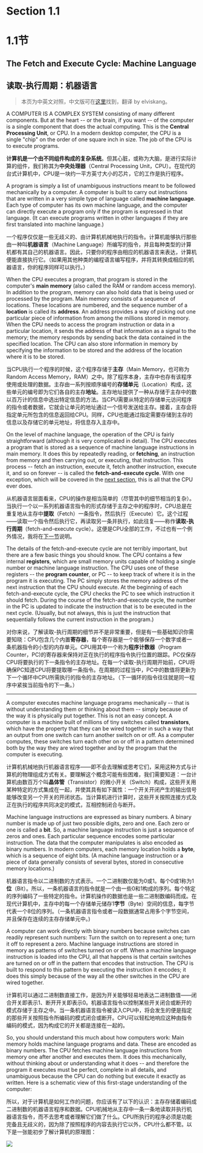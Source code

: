 # Section 1.1
# 1.1节

## The Fetch and Execute Cycle: Machine Language
## 读取-执行周期：机器语言

> 本页为中英文对照，中文版可在[这里](http://www.importnew.com/16570.html)找到，翻译 by elviskang。

A COMPUTER IS A COMPLEX SYSTEM consisting of many different components. But at the heart -- or the brain, if you want -- of the computer is a single component that does the actual computing. This is the **Central Processing Unit**, or CPU. In a modern desktop computer, the CPU is a single "chip" on the order of one square inch in size. The job of the CPU is to execute programs.

**计算机是一个由不同组件构成的复杂系统**。但其心脏，或称为大脑，是进行实际计算的组件，我们称其为**中央处理器**（Central Processing Unit，CPU）。在现代的台式计算机中，CPU是一块约一平方英寸大小的芯片，它的工作是执行程序。

A program is simply a list of unambiguous instructions meant to be followed mechanically by a computer. A computer is built to carry out instructions that are written in a very simple type of language called **machine language**. Each type of computer has its own machine language, and the computer can directly execute a program only if the program is expressed in that language. (It can execute programs written in other languages if they are first translated into machine language.)

一个程序仅仅是一些无歧义的、由计算机机械地执行的指令。计算机能够执行那些由一种叫**机器语言**（Machine Language）所编写的指令，并且每种类型的计算机都有其自己的机器语言。因此，只要你的程序由相应的机器语言来表达，计算机便能直接执行它。（如果用其他种类的编程语言编写程序，并将其转换成相应的机器语言，你的程序同样可以执行。）

When the CPU executes a program, that program is stored in the computer's **main memory** (also called the RAM or random access memory). In addition to the program, memory can also hold data that is being used or processed by the program. Main memory consists of a sequence of locations. These locations are numbered, and the sequence number of a **location** is called its **address**. An address provides a way of picking out one particular piece of information from among the millions stored in memory. When the CPU needs to access the program instruction or data in a particular location, it sends the address of that information as a signal to the memory; the memory responds by sending back the data contained in the specified location. The CPU can also store information in memory by specifying the information to be stored and the address of the location where it is to be stored.

当CPU执行一个程序的时候，这个程序存储于**主存**（Main Memory，也可称为Random Access Memory，RAM）之中。除了程序本身，主存中也存有该程序使用或处理的数据。主存由一系列按顺序编号的**存储单元**（Location）构成，这些单元的编号即为它们各自的主存**地址**。主存地址提供了一种从存储于主存中的数以百万计的信息中选出特定信息的方法。当CPU需要从特定的存储单元访问程序的指令或者数据，它就会让单元的地址通过一个信号发送给主存。接着，主存会将指定单元所包含的信息返回给CPU。同样，CPU也能通过指定需要存储到主存的信息以及存储它的单元地址，将信息存入主存中。

On the level of machine language, the operation of the CPU is fairly straightforward (although it is very complicated in detail). The CPU executes a program that is stored as a sequence of machine language instructions in main memory. It does this by repeatedly reading, or **fetching**, an instruction from memory and then carrying out, or executing, that instruction. This process -- fetch an instruction, execute it, fetch another instruction, execute it, and so on forever -- is called the **fetch-and-execute cycle**. With one exception, which will be covered in the [next section][1], this is all that the CPU ever does.

从机器语言层面看来，CPU的操作是相当简单的（尽管其中的细节相当的复杂）。当执行一个以一系列机器语言指令的形式存储于主存之中的程序时，CPU总是在重复地从主存中**提取**（Fetch）一条指令，然后执行（Execute）它。这个过程——读取一个指令然后执行它，再读取另一条并执行，如此往复——称作**读取-执行周期**（fetch-and-execute cycle）。这便是CPU全部的工作，不过也有一个例外情况，我将在[下一节][1]说明。

The details of the fetch-and-execute cycle are not terribly important, but there are a few basic things you should know. The CPU contains a few internal **registers**, which are small memory units capable of holding a single number or machine language instruction. The CPU uses one of these registers -- the **program counter**, or PC -- to keep track of where it is in the program it is executing. The PC simply stores the memory address of the next instruction that the CPU should execute. At the beginning of each fetch-and-execute cycle, the CPU checks the PC to see which instruction it should fetch. During the course of the fetch-and-execute cycle, the number in the PC is updated to indicate the instruction that is to be executed in the next cycle. (Usually, but not always, this is just the instruction that sequentially follows the current instruction in the program.)

对你来说，了解读取-执行周期的细节并不是非常重要，但是有一些基础知识你需要知晓：CPU包含几个内置**寄存器**，每个寄存器是一个能够保存一个数字或者一条机器指令的小型的内存单元。CPU用其中一个称为**程序计数器**（Program Counter，PC)的寄存器来保持对正在执行的程序指令执行位置的跟踪。PC仅保存CPU将要执行的下一条指令的主存地址。在每一个读取-执行周期开始前，CPU将确保PC知道CPU将要提取哪一条指令。在周期的过程当中，PC中的数值将更新为下一个循环中CPU所需执行的指令的主存地址。（下一循环的指令往往就是同一程序中紧挨当前指令的下一条。）

---

A computer executes machine language programs mechanically -- that is without understanding them or thinking about them -- simply because of the way it is physically put together. This is not an easy concept. A computer is a machine built of millions of tiny switches called **transistors**, which have the property that they can be wired together in such a way that an output from one switch can turn another switch on or off. As a computer computes, these switches turn each other on or off in a pattern determined both by the way they are wired together and by the program that the computer is executing.

计算机机械地执行机器语言程序——即不会去理解或思考它们，采用这种方式与计算机的物理组成方式有关。要理解这个概念可能有些困难，我们需要知道：一台计算机由数百万个叫**晶体管**（Transistor）的微小开关（Switch）构成，这些开关用某种特定的方式集成在一起，并使其具有如下属性：一个开关开闭产生的输出信号能够改变另一个开关的开闭状态。当计算机进行计算时，这些开关按照连接方式及正在执行的程序共同决定的模式，互相控制闭合与断开。

Machine language instructions are expressed as binary numbers. A binary number is made up of just two possible digits, zero and one. Each zero or one is called a **bit**. So, a machine language instruction is just a sequence of zeros and ones. Each particular sequence encodes some particular instruction. The data that the computer manipulates is also encoded as binary numbers. In modern computers, each memory location holds a **byte**, which is a sequence of eight bits. (A machine language instruction or a piece of data generally consists of several bytes, stored in consecutive memory locations.)

机器语言指令以二进制数的方式表示。一个二进制数仅能为0或1。每个0或1称为1**位**（Bit）。所以，一条机器语言的指令就是一个由一些0和1构成的序列。每个特定的序列编码了一些特定的指令。计算机操作的数据也是一些二进制数编码而成。在现代计算机中，主存中的每一个存储单元储存1**字节**（Byte）空间的信息，每字节代表一个8位的序列。（一条机器语言指令或者一段数据通常占用多个字节空间，并且保存在连续的主存存储单元中。)

A computer can work directly with binary numbers because switches can readily represent such numbers: Turn the switch on to represent a one; turn it off to represent a zero. Machine language instructions are stored in memory as patterns of switches turned on or off. When a machine language instruction is loaded into the CPU, all that happens is that certain switches are turned on or off in the pattern that encodes that instruction. The CPU is built to respond to this pattern by executing the instruction it encodes; it does this simply because of the way all the other switches in the CPU are wired together.

计算机可以通过二进制数直接工作，是因为开关能够轻易地表达二进制数值——闭合开关即表示1、断开开关即表示0。机器语言指令以控制某些开关闭合或断开的模式存储于主存之中。当一条机器语言指令被读入CPU中，将会发生的便是指定的那些开关按照指令所编码的模式闭合或断开。CPU可以轻松地响应这种由指令编码的模式，因为构成它的开关都是连接在一起的。

So, you should understand this much about how computers work: Main memory holds machine language programs and data. These are encoded as binary numbers. The CPU fetches machine language instructions from memory one after another and executes them. It does this mechanically, without thinking about or understanding what it does -- and therefore the program it executes must be perfect, complete in all details, and unambiguous because the CPU can do nothing but execute it exactly as written. Here is a schematic view of this first-stage understanding of the computer:

所以，对于计算机是如何工作的问题，你应该有了以下的认识：主存存储着编码成二进制数的机器语言程序和数据。CPU机械地从主存中一条一条地读取并执行机器语言指令，而不去思考或者理解它们做了什么。CPU所执行的程序必须是功能完备且无歧义的，因为除了按照程序的内容去执行它以外，CPU什么都不管。以下是一张能初步了解计算机的原理图：

![](../image/c1-s1-001.png)

[1]:http://math.hws.edu/javanotes/c1/s2.html
